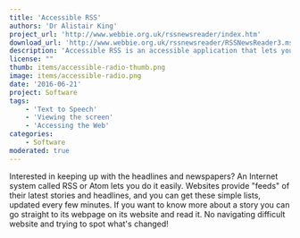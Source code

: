```yaml
---
title: 'Accessible RSS'
authors: 'Dr Alistair King'
project_url: 'http://www.webbie.org.uk/rssnewsreader/index.htm'
download_url: 'http://www.webbie.org.uk/rssnewsreader/RSSNewsReader3.msi'
description: 'Accessible RSS is an accessible application that lets you access RSS feeds quickly and easily.'
license: ""
thumb: items/accessible-radio-thumb.png
image: items/accessible-radio.png
date: '2016-06-21'
project: Software
tags:
    - 'Text to Speech'
    - 'Viewing the screen'
    - 'Accessing the Web'
categories:
    - Software
moderated: true
---
```

Interested in keeping up with the headlines and newspapers? An Internet system called RSS or Atom lets you do it easily. Websites provide "feeds" of their latest stories and headlines, and you can get these simple lists, updated every few minutes. If you want to know more about a story you can go straight to its webpage on its website and read it. No navigating difficult website and trying to spot what's changed!